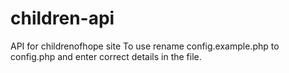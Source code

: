 # children-api
API for childrenofhope site
To use rename config.example.php to config.php and enter correct details in the file.
